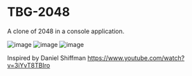 # TBG-2048
A clone of 2048 in a console application.

![image](https://github.com/annahri/TBG-2048/raw/master/ss1.png)
![image](https://github.com/annahri/TBG-2048/raw/master/ss3.png)
![image](https://github.com/annahri/TBG-2048/raw/master/ss2.png)

Inspired by Daniel Shiffman
https://www.youtube.com/watch?v=3iYvT8TBIro
